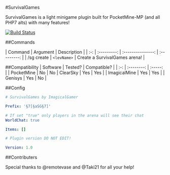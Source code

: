 #SurvivalGames

SurvivalGames is a light minigame plugin built for PocketMine-MP (and all PHP7 alts) with many features!

[![Build Status](https://travis-ci.org/ImagicalGamer/SurvivalGames.svg?branch=master)](https://travis-ci.org/ImagicalGamer/SurvivalGames)

##Commands

| Command | Argument | Description |
| :-: | :---------: | :---------------: | :---------: |
| /sg create | `<levName>` | Create a SurvivalGames arena! |

##Compatibility
| Software | Tested? | Compatible? |
| :-: | :--------: | :-----: |
| PocketMine | No | No
| ClearSky | Yes | Yes |
| ImagicalMine | Yes | Yes |
| Genisys | Yes | No |

##Config

```yaml
# SurvivalGames by ImagicalGamer

Prefix: '§7[§aSG§7]'

# If set "true" only players in the arena will see their chat
WorldChat: true

Items: []

# Plugin version DO NOT EDIT!

Version: 1.0
```

##Contributers

Special thanks to @remotevase and @Taki21 for all your help!
